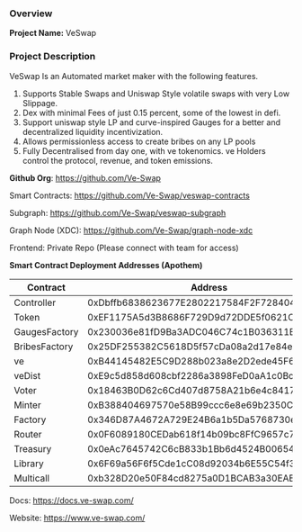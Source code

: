 ### **Overview**

**Project Name:** VeSwap


### **Project Description**

VeSwap Is an Automated market maker with the following features.

1. Supports Stable Swaps and Uniswap Style volatile swaps with very Low Slippage.
2. Dex with minimal Fees of just 0.15 percent, some of the lowest in defi.
3. Support uniswap style LP and curve-inspired Gauges for a better and decentralized liquidity incentivization.
4. Allows permissionless access to create bribes on any LP pools
5. Fully Decentralised from day one, with ve tokenomics. ve Holders control the protocol, revenue, and token emissions.

**Github Org**: https://github.com/Ve-Swap

Smart Contracts: https://github.com/Ve-Swap/veswap-contracts

Subgraph: https://github.com/Ve-Swap/veswap-subgraph

Graph Node (XDC): https://github.com/Ve-Swap/graph-node-xdc

Frontend: Private Repo (Please connect with team for access)

**Smart Contract Deployment Addresses (Apothem)**

| Contract      | Address                                     |
|---------------|---------------------------------------------|
| Controller    | 0xDbffb6838623677E2802217584F2F728404fB45e  |
| Token         | 0xEF1175A5d3B8686F729D9d72DDE5f0621C5A1843  |
| GaugesFactory | 0x230036e81fD9Ba3ADC046C74c1B036311B025fd5  |
| BribesFactory | 0x25DF255382C5618D5f57cDa08a2d17e84e8d742F  |
| ve            | 0xB44145482E5C9D288b023a8e2D2ede45F65536D5  |
| veDist        | 0xE9c5d858d608cbf2286a3898FeD0aA1c0Bc2eCa9  |
| Voter         | 0x18463B0D62c6Cd407d8758A21b6e4c8417cc9759  |
| Minter        | 0xB388404697570e58B99ccc6e8e69b2350C8dfB65  |
| Factory       |  0x346D87A4672A729E24B6a1b5Da5768730e84aae3 |
| Router        | 0x0F6089180CEDab618f14b09bc8FfC9657c7F8d7f  |
| Treasury      | 0x0eAc7645742C6cB833b1Bb6d4524B0065454e2b6  |
| Library       | 0x6F69a56F6f5Cde1cC08d92034b6E55C54f3775C5  |
| Multicall     | 0xb328D20e50F84cd8275a0D1BCAB3a30EAB91954C  |

Docs: https://docs.ve-swap.com/

Website: https://www.ve-swap.com/